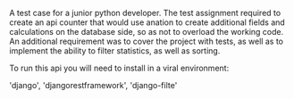 A test case for a junior python developer. The test assignment required to create an api counter that would use anation to create additional fields and calculations on the database side, so as not to overload the working code. An additional requirement was to cover the project with tests, as well as to implement the ability to filter statistics, as well as sorting.

To run this api you will need to install in a viral environment:

'django',
'djangorestframework',
'django-filte'
